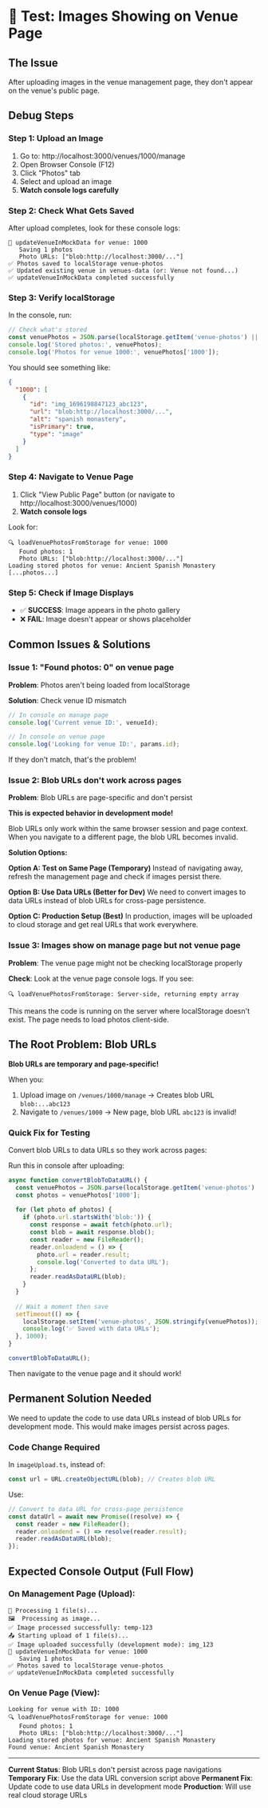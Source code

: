 # 🧪 Test: Images Showing on Venue Page

## The Issue
After uploading images in the venue management page, they don't appear on the venue's public page.

## Debug Steps

### Step 1: Upload an Image
1. Go to: http://localhost:3000/venues/1000/manage
2. Open Browser Console (F12)
3. Click "Photos" tab
4. Select and upload an image
5. **Watch console logs carefully**

### Step 2: Check What Gets Saved
After upload completes, look for these console logs:

```
💾 updateVenueInMockData for venue: 1000
   Saving 1 photos
   Photo URLs: ["blob:http://localhost:3000/..."]
✅ Photos saved to localStorage venue-photos
✅ Updated existing venue in venues-data (or: Venue not found...)
✅ updateVenueInMockData completed successfully
```

### Step 3: Verify localStorage
In the console, run:
```javascript
// Check what's stored
const venuePhotos = JSON.parse(localStorage.getItem('venue-photos') || '{}');
console.log('Stored photos:', venuePhotos);
console.log('Photos for venue 1000:', venuePhotos['1000']);
```

You should see something like:
```json
{
  "1000": [
    {
      "id": "img_1696198847123_abc123",
      "url": "blob:http://localhost:3000/...",
      "alt": "spanish monastery",
      "isPrimary": true,
      "type": "image"
    }
  ]
}
```

### Step 4: Navigate to Venue Page
1. Click "View Public Page" button (or navigate to http://localhost:3000/venues/1000)
2. **Watch console logs**

Look for:
```
🔍 loadVenuePhotosFromStorage for venue: 1000
   Found photos: 1
   Photo URLs: ["blob:http://localhost:3000/..."]
Loading stored photos for venue: Ancient Spanish Monastery [...photos...]
```

### Step 5: Check if Image Displays
- ✅ **SUCCESS**: Image appears in the photo gallery
- ❌ **FAIL**: Image doesn't appear or shows placeholder

## Common Issues & Solutions

### Issue 1: "Found photos: 0" on venue page
**Problem**: Photos aren't being loaded from localStorage

**Solution**: Check venue ID mismatch
```javascript
// In console on manage page
console.log('Current venue ID:', venueId);

// In console on venue page
console.log('Looking for venue ID:', params.id);
```

If they don't match, that's the problem!

### Issue 2: Blob URLs don't work across pages
**Problem**: Blob URLs are page-specific and don't persist

**This is expected behavior in development mode!**

Blob URLs only work within the same browser session and page context. When you navigate to a different page, the blob URL becomes invalid.

**Solution Options:**

**Option A: Test on Same Page (Temporary)**
Instead of navigating away, refresh the management page and check if images persist there.

**Option B: Use Data URLs (Better for Dev)**
We need to convert images to data URLs instead of blob URLs for cross-page persistence.

**Option C: Production Setup (Best)**
In production, images will be uploaded to cloud storage and get real URLs that work everywhere.

### Issue 3: Images show on manage page but not venue page
**Problem**: The venue page might not be checking localStorage properly

**Check**: Look at the venue page console logs. If you see:
```
🔍 loadVenuePhotosFromStorage: Server-side, returning empty array
```

This means the code is running on the server where localStorage doesn't exist. The page needs to load photos client-side.

## The Root Problem: Blob URLs

**Blob URLs are temporary and page-specific!**

When you:
1. Upload image on `/venues/1000/manage` → Creates blob URL `blob:...abc123`
2. Navigate to `/venues/1000` → New page, blob URL `abc123` is invalid!

### Quick Fix for Testing
Convert blob URLs to data URLs so they work across pages:

Run this in console after uploading:
```javascript
async function convertBlobToDataURL() {
  const venuePhotos = JSON.parse(localStorage.getItem('venue-photos') || '{}');
  const photos = venuePhotos['1000'];
  
  for (let photo of photos) {
    if (photo.url.startsWith('blob:')) {
      const response = await fetch(photo.url);
      const blob = await response.blob();
      const reader = new FileReader();
      reader.onloadend = () => {
        photo.url = reader.result;
        console.log('Converted to data URL');
      };
      reader.readAsDataURL(blob);
    }
  }
  
  // Wait a moment then save
  setTimeout(() => {
    localStorage.setItem('venue-photos', JSON.stringify(venuePhotos));
    console.log('✅ Saved with data URLs');
  }, 1000);
}

convertBlobToDataURL();
```

Then navigate to the venue page and it should work!

## Permanent Solution Needed

We need to update the code to use data URLs instead of blob URLs for development mode. This would make images persist across pages.

### Code Change Required
In `imageUpload.ts`, instead of:
```typescript
const url = URL.createObjectURL(blob); // Creates blob URL
```

Use:
```typescript
// Convert to data URL for cross-page persistence
const dataUrl = await new Promise((resolve) => {
  const reader = new FileReader();
  reader.onloadend = () => resolve(reader.result);
  reader.readAsDataURL(blob);
});
```

## Expected Console Output (Full Flow)

### On Management Page (Upload):
```
📁 Processing 1 file(s)...
🖼️  Processing as image...
✅ Image processed successfully: temp-123
📤 Starting upload of 1 file(s)...
✅ Image uploaded successfully (development mode): img_123
💾 updateVenueInMockData for venue: 1000
   Saving 1 photos
✅ Photos saved to localStorage venue-photos
✅ updateVenueInMockData completed successfully
```

### On Venue Page (View):
```
Looking for venue with ID: 1000
🔍 loadVenuePhotosFromStorage for venue: 1000
   Found photos: 1
   Photo URLs: ["blob:http://localhost:3000/..."]
Loading stored photos for venue: Ancient Spanish Monastery
Found venue: Ancient Spanish Monastery
```

---

**Current Status**: Blob URLs don't persist across page navigations
**Temporary Fix**: Use the data URL conversion script above
**Permanent Fix**: Update code to use data URLs in development mode
**Production**: Will use real cloud storage URLs
